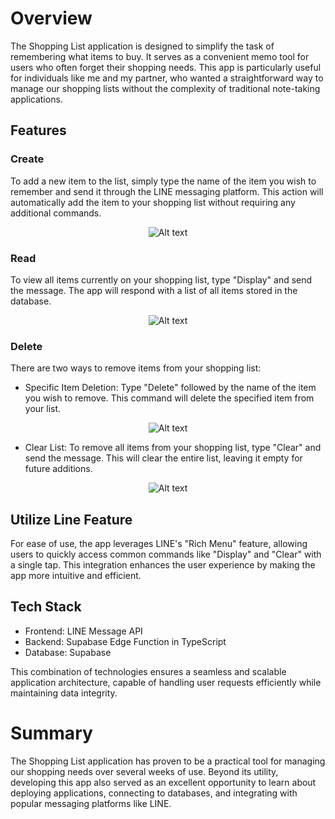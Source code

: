 # Overview

The Shopping List application is designed to simplify the task of remembering what items to buy. It serves as a convenient memo tool for users who often forget their shopping needs. This app is particularly useful for individuals like me and my partner, who wanted a straightforward way to manage our shopping lists without the complexity of traditional note-taking applications.

## Features

### Create

To add a new item to the list, simply type the name of the item you wish to remember and send it through the LINE messaging platform. This action will automatically add the item to your shopping list without requiring any additional commands.

<div align="center">

![Alt text](public/Photos-001/Add-Croped.svg "create")

</div>

### Read

To view all items currently on your shopping list, type "Display" and send the message. The app will respond with a list of all items stored in the database.

<div align="center">

![Alt text](public/Photos-001/Display-Cropped.svg "Read")

</div>

### Delete

There are two ways to remove items from your shopping list:

- Specific Item Deletion: Type "Delete" followed by the name of the item you wish to remove. This command will delete the specified item from your list.

<div align="center">

![Alt text](public/Photos-001/Delete-Cropped.svg "Delete one")

</div>

- Clear List: To remove all items from your shopping list, type "Clear" and send the message. This will clear the entire list, leaving it empty for future additions.

<div align="center">

![Alt text](public/Photos-001/Clear-Cropped.svg "Delete All")

</div>

## Utilize Line Feature

For ease of use, the app leverages LINE's "Rich Menu" feature, allowing users to quickly access common commands like "Display" and "Clear" with a single tap. This integration enhances the user experience by making the app more intuitive and efficient.

## Tech Stack

- Frontend: LINE Message API
- Backend: Supabase Edge Function in TypeScript
- Database: Supabase

This combination of technologies ensures a seamless and scalable application architecture, capable of handling user requests efficiently while maintaining data integrity.

# Summary

The Shopping List application has proven to be a practical tool for managing our shopping needs over several weeks of use. Beyond its utility, developing this app also served as an excellent opportunity to learn about deploying applications, connecting to databases, and integrating with popular messaging platforms like LINE.
